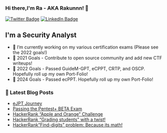 ### Hi there,I'm Ra - AKA Rakunnn! 👋

[![Twitter Badge](https://img.shields.io/badge/Twitter-Profile-informational?style=flat&logo=twitter&logoColor=white&color=1CA2F1)](https://twitter.com/Rakunnn_ECE)
[![LinkedIn Badge](https://img.shields.io/badge/LinkedIn-Profile-informational?style=flat&logo=linkedin&logoColor=white&color=0D76A8)](https://www.linkedin.com/in/racoros/)


## I'm a Security Analyst
- 🔭 I’m currently working on my various certification exams (Please see the 2022 goals!)
- 🥅 2021 Goals - Contribute to open source community and add new CTF writeups!
- 🥅 2022 Goals - Passed GuideM-GPT, eCPPT, CRTP, and OSCP. Hopefully roll up my own Port-Folio!
- 🥅 2024 Goals - Passed ecPPT. Hopefully roll up my own Port-Folio!



### 📕 Latest Blog Posts
- [eJPT Journey](https://medium.com/@ronaldallancoros/ejpt-journey-4c41daf0834)
- [Passing the Pentest+ BETA Exam](https://medium.com/@ronaldallancoros/passing-the-pentest-beta-exam-9c67067babdf)
- [HackerRank “Apple and Orange” Challenge](https://medium.com/@ronaldallancoros/hackerrank-apple-and-orange-challenge-43379daa7f6a)
- [HackerRank “Grading students” with a twist!](https://medium.com/@ronaldallancoros/hackerrank-grading-students-with-a-twist-be56cfb7e706)
- [HackerRank“Find-digits” problem: Because its math!](https://medium.com/@ronaldallancoros/hackerrank-find-digits-problem-because-its-math-4ccd9d60aeb4)

